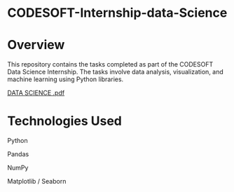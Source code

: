 # CODESOFT-Internship-data-Science

# Overview

This repository contains the tasks completed as part of the CODESOFT Data Science Internship. The tasks involve data analysis, visualization, and machine learning using Python libraries.

[DATA SCIENCE .pdf](https://github.com/user-attachments/files/18812083/DATA.SCIENCE.pdf)

# Technologies Used

Python

Pandas

NumPy

Matplotlib / Seaborn
